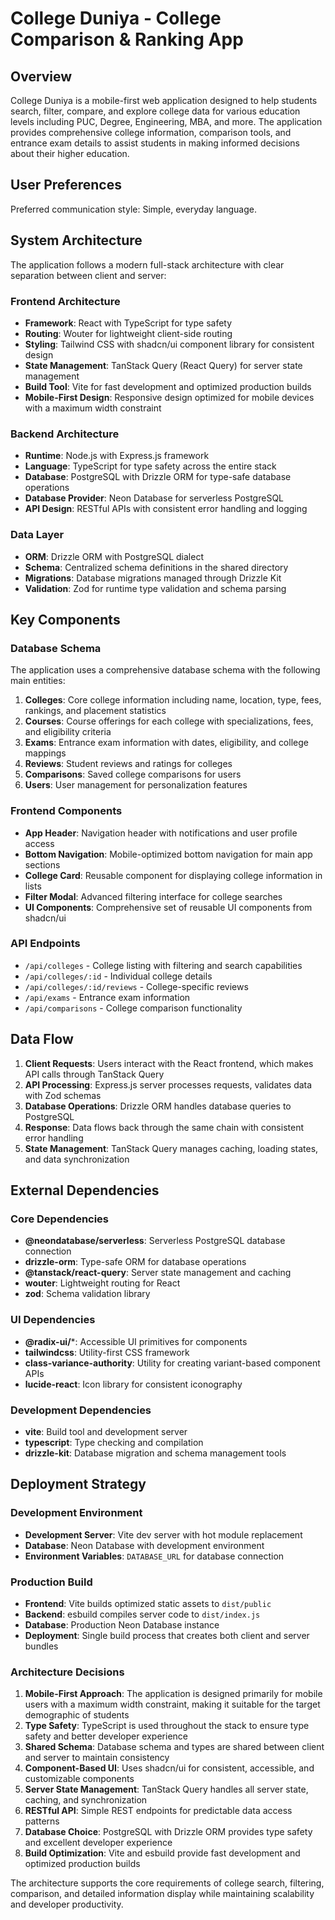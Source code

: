 # College Duniya - College Comparison & Ranking App

## Overview

College Duniya is a mobile-first web application designed to help students search, filter, compare, and explore college data for various education levels including PUC, Degree, Engineering, MBA, and more. The application provides comprehensive college information, comparison tools, and entrance exam details to assist students in making informed decisions about their higher education.

## User Preferences

Preferred communication style: Simple, everyday language.

## System Architecture

The application follows a modern full-stack architecture with clear separation between client and server:

### Frontend Architecture
- **Framework**: React with TypeScript for type safety
- **Routing**: Wouter for lightweight client-side routing
- **Styling**: Tailwind CSS with shadcn/ui component library for consistent design
- **State Management**: TanStack Query (React Query) for server state management
- **Build Tool**: Vite for fast development and optimized production builds
- **Mobile-First Design**: Responsive design optimized for mobile devices with a maximum width constraint

### Backend Architecture
- **Runtime**: Node.js with Express.js framework
- **Language**: TypeScript for type safety across the entire stack
- **Database**: PostgreSQL with Drizzle ORM for type-safe database operations
- **Database Provider**: Neon Database for serverless PostgreSQL
- **API Design**: RESTful APIs with consistent error handling and logging

### Data Layer
- **ORM**: Drizzle ORM with PostgreSQL dialect
- **Schema**: Centralized schema definitions in the shared directory
- **Migrations**: Database migrations managed through Drizzle Kit
- **Validation**: Zod for runtime type validation and schema parsing

## Key Components

### Database Schema
The application uses a comprehensive database schema with the following main entities:

1. **Colleges**: Core college information including name, location, type, fees, rankings, and placement statistics
2. **Courses**: Course offerings for each college with specializations, fees, and eligibility criteria
3. **Exams**: Entrance exam information with dates, eligibility, and college mappings
4. **Reviews**: Student reviews and ratings for colleges
5. **Comparisons**: Saved college comparisons for users
6. **Users**: User management for personalization features

### Frontend Components
- **App Header**: Navigation header with notifications and user profile access
- **Bottom Navigation**: Mobile-optimized bottom navigation for main app sections
- **College Card**: Reusable component for displaying college information in lists
- **Filter Modal**: Advanced filtering interface for college searches
- **UI Components**: Comprehensive set of reusable UI components from shadcn/ui

### API Endpoints
- `/api/colleges` - College listing with filtering and search capabilities
- `/api/colleges/:id` - Individual college details
- `/api/colleges/:id/reviews` - College-specific reviews
- `/api/exams` - Entrance exam information
- `/api/comparisons` - College comparison functionality

## Data Flow

1. **Client Requests**: Users interact with the React frontend, which makes API calls through TanStack Query
2. **API Processing**: Express.js server processes requests, validates data with Zod schemas
3. **Database Operations**: Drizzle ORM handles database queries to PostgreSQL
4. **Response**: Data flows back through the same chain with consistent error handling
5. **State Management**: TanStack Query manages caching, loading states, and data synchronization

## External Dependencies

### Core Dependencies
- **@neondatabase/serverless**: Serverless PostgreSQL database connection
- **drizzle-orm**: Type-safe ORM for database operations
- **@tanstack/react-query**: Server state management and caching
- **wouter**: Lightweight routing for React
- **zod**: Schema validation library

### UI Dependencies
- **@radix-ui/***: Accessible UI primitives for components
- **tailwindcss**: Utility-first CSS framework
- **class-variance-authority**: Utility for creating variant-based component APIs
- **lucide-react**: Icon library for consistent iconography

### Development Dependencies
- **vite**: Build tool and development server
- **typescript**: Type checking and compilation
- **drizzle-kit**: Database migration and schema management tools

## Deployment Strategy

### Development Environment
- **Development Server**: Vite dev server with hot module replacement
- **Database**: Neon Database with development environment
- **Environment Variables**: `DATABASE_URL` for database connection

### Production Build
- **Frontend**: Vite builds optimized static assets to `dist/public`
- **Backend**: esbuild compiles server code to `dist/index.js`
- **Database**: Production Neon Database instance
- **Deployment**: Single build process that creates both client and server bundles

### Architecture Decisions

1. **Mobile-First Approach**: The application is designed primarily for mobile users with a maximum width constraint, making it suitable for the target demographic of students
2. **Type Safety**: TypeScript is used throughout the stack to ensure type safety and better developer experience
3. **Shared Schema**: Database schema and types are shared between client and server to maintain consistency
4. **Component-Based UI**: Uses shadcn/ui for consistent, accessible, and customizable components
5. **Server State Management**: TanStack Query handles all server state, caching, and synchronization
6. **RESTful API**: Simple REST endpoints for predictable data access patterns
7. **Database Choice**: PostgreSQL with Drizzle ORM provides type safety and excellent developer experience
8. **Build Optimization**: Vite and esbuild provide fast development and optimized production builds

The architecture supports the core requirements of college search, filtering, comparison, and detailed information display while maintaining scalability and developer productivity.